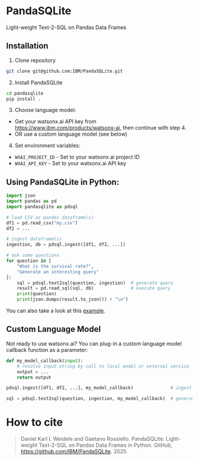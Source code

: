 # PandaSQLite
Light-weight Text-2-SQL on Pandas Data Frames

## Installation 

1. Clone repository
```bash
git clone git@github.com:IBM/PandaSQLite.git
```

2. Install PandaSQLite
```bash
cd pandasqlite
pip install .
```

3. Choose language model:

- Get your watsonx.ai API key from https://www.ibm.com/products/watsonx-ai, then continue with step 4.
- OR use a custom language model (see below)

4. Set environment variables:
- `WXAI_PROJECT_ID` - Set to your watsonx.ai project ID
- `WXAI_API_KEY` - Set to your watsonx.ai API key

## Using PandaSQLite in Python:

```python
import json
import pandas as pd
import pandasqlite as pdsql

# load CSV as pandas dataframe(s)
df1 = pd.read_csv("my.csv")
df2 = ...

# ingest dataframe(s)
ingestion, db = pdsql.ingest([df1, df2, ...])

# ask some questions
for question in [
    "What is the survival rate?",
    "Generate an interesting query"
]:
    sql = pdsql.text2sql(question, ingestion)  # generate query
    result = pd.read_sql(sql, db)              # execute query
    print(question)
    print(json.dumps(result.to_json()) + "\n")
```

You can also take a look at this [example](https://github.com/IBM/PandaSQLite/blob/main/test.py).

## Custom Language Model
Not ready to use watsonx.ai? You can plug-in a custom language model callback function as a parameter:

```python
def my_model_callback(input):
    # resolve input string by call to local model or external service
    output = ...
    return output

pdsql.ingest([df1, df2, ...], my_model_callback)              # ingest with custom model

sql = pdsql.text2sql(question, ingestion, my_model_callback)  # generate query with custom model
``` 

# How to cite
> Daniel Karl I. Weidele and Gaetano Rossiello. PandaSQLite: Light-weight Text-2-SQL on Pandas Data Frames in Python. GitHub, https://github.com/IBM/PandaSQLite. 2025.


